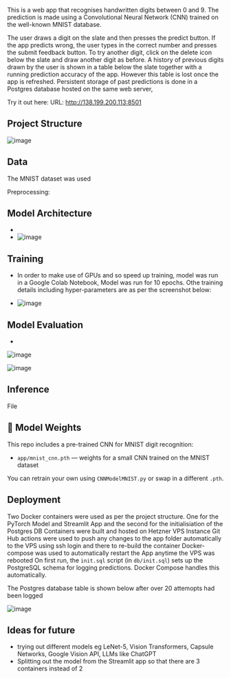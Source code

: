 
This is a web app that recognises handwritten digits between 0 and 9.  The prediction is made using a Convolutional Neural Network (CNN) trained on the well-known MNIST database.

The user draws a digit on the slate and then presses the predict button.  If the app predicts wrong, the user types in the correct number and presses the submit feedback button. To try another digit, click on the delete icon below the slate and draw another digit as before.  A history of previous digits drawn by the user is shown in a table below the slate together with a running prediction accuracy of the app. However this table is lost once the app is refreshed. Persistent storage of past predictions is done in a Postgres database hosted on the same web server,  

Try it out here: URL: http://138.199.200.113:8501


## Project Structure
![image](https://github.com/user-attachments/assets/c68b8faa-fc64-48dc-bfa2-3717b45c775c)


## Data
The MNIST dataset was used

Preprocessing:

## Model Architecture
 - 
- ![image](https://github.com/user-attachments/assets/69745b30-4741-4dc2-8dd4-614bbcf26b06)
  

## Training
 - In order to make use of GPUs and so speed up training, model was run in a Google Colab Notebook, Model was run for 10 epochs. Othe training details including hyper-parameters are as per the screenshot below:

 - ![image](https://github.com/user-attachments/assets/4a8ccb3d-c03f-4322-9241-ca66b3819682)

   
## Model Evaluation
 - 

![image](https://github.com/user-attachments/assets/b52b9aa2-f333-4744-9858-90f60bd6d844)

![image](https://github.com/user-attachments/assets/774a7021-7221-4332-a1bf-40490dc6136f)



## Inference
File

## 🧠 Model Weights

This repo includes a pre-trained CNN for MNIST digit recognition:

- `app/mnist_cnn.pth` — weights for a small CNN trained on the MNIST dataset

You can retrain your own using `CNNModelMNIST.py` or swap in a different `.pth`.

## Deployment
  Two Docker containers were used as per the project structure.  One for the PyTorch Model and Streamlit App and the second for the initialisiation of the Postgres DB
  Containers were built and hosted on Hetzner VPS Instance
  Git Hub actions were used to push any changes to the app folder automatically to the VPS using ssh login and there to re-build the container
  Docker-compose was used to automatically restart the App anytime the VPS was rebooted
  On first run, the `init.sql` script (in `db/init.sql`) sets up the PostgreSQL schema for logging predictions. Docker Compose handles this automatically.

 The Postgres database table is shown below after over 20 attemopts had been logged

 ![image](https://github.com/user-attachments/assets/279e00a1-b5a3-4bef-9fa4-c37f7370bb12)


## Ideas for future
 - trying out different models eg LeNet-5, Vision Transformers, Capsule Networks, Google Vision API, LLMs like ChatGPT
 - Splitting out the model from the Streamlit app so that there are 3 containers instead of 2
